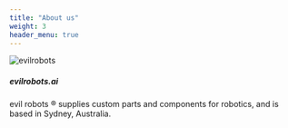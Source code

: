 ```yaml
---
title: "About us"
weight: 3
header_menu: true
---
```


![evilrobots](images/k3lpie-detail.jpg)

##### evilrobots.ai

evil robots ® supplies custom parts and components for robotics, and is based in Sydney, Australia.
